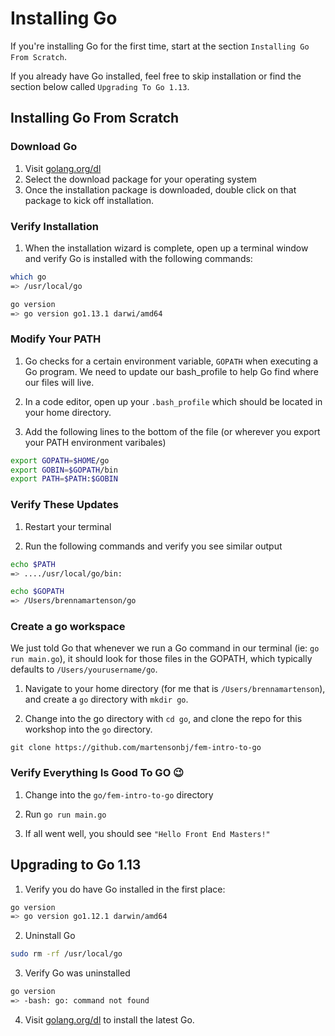 # Installing Go

If you're installing Go for the first time, start at the section `Installing Go From Scratch`.

If you already have Go installed, feel free to skip installation or find the section below called `Upgrading To Go 1.13`. 

## Installing Go From Scratch

### Download Go
1. Visit [golang.org/dl](golang.org/dl) 
2. Select the download package for your operating system
3. Once the installation package is downloaded, double click on that package to kick off installation. 

### Verify Installation
1. When the installation wizard is complete, open up a terminal window and verify Go is installed with the following commands: 

```bash
which go
=> /usr/local/go

go version
=> go version go1.13.1 darwi/amd64
```

### Modify Your PATH 

1. Go checks for a certain environment variable, `GOPATH` when executing a Go program. We need to update our bash_profile to help Go find where our files will live.

2. In a code editor, open up your `.bash_profile` which should be located in your home directory. 

3. Add the following lines to the bottom of the file (or wherever you export your PATH environment varibales)

```bash
export GOPATH=$HOME/go
export GOBIN=$GOPATH/bin
export PATH=$PATH:$GOBIN
```

### Verify These Updates

1. Restart your terminal

2. Run the following commands and verify you see similar output

```bash
echo $PATH
=> ..../usr/local/go/bin: 

echo $GOPATH
=> /Users/brennamartenson/go
```

### Create a go workspace

We just told Go that whenever we run a Go command in our terminal (ie: `go run main.go`), it should look for those files in the GOPATH, which typically defaults to `/Users/yourusername/go`. 

1. Navigate to your home directory (for me that is `/Users/brennamartenson`), and create a `go` directory with `mkdir go`.

2. Change into the go directory with `cd go`, and clone the repo for this workshop into the `go` directory.

`git clone https://github.com/martensonbj/fem-intro-to-go`

### Verify Everything Is Good To GO 😉

1. Change into the `go/fem-intro-to-go` directory

2. Run `go run main.go`

3. If all went well, you should see `"Hello Front End Masters!"`


## Upgrading to Go 1.13

1. Verify you do have Go installed in the first place:

```bash
go version 
=> go version go1.12.1 darwin/amd64
```

2. Uninstall Go

```bash
sudo rm -rf /usr/local/go
```

3. Verify Go was uninstalled

```bash
go version
=> -bash: go: command not found
```

4. Visit [golang.org/dl](golang.org/dl) to install the latest Go.


